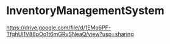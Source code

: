 # InventoryManagementSystem

https://drive.google.com/file/d/1EMo6PF-TfghUl1V88pOo1t6mGRvSNeaQ/view?usp=sharing
